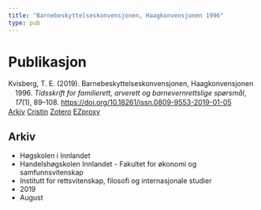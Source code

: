 ```yaml
---
title: "Barnebeskyttelseskonvensjonen, Haagkonvensjonen 1996"
type: pub
---
```

<h1>Publikasjon</h1>
<article id="csl-bib-container-UU85IANA" class="csl-bib-container">
  <div class="csl-bib-body" style="line-height: 1.35; padding-left: 1em; text-indent:-1em;">
  <div class="csl-entry">Kvisberg, T. E. (2019). Barnebeskyttelseskonvensjonen, Haagkonvensjonen 1996. <i>Tidsskrift for familierett, arverett og barnevernrettslige sp&#xF8;rsm&#xE5;l</i>, <i>17</i>(1), 89&#x2013;108. <a href="https://doi.org/10.18261/issn.0809-9553-2019-01-05">https://doi.org/10.18261/issn.0809-9553-2019-01-05</a></div>
</div>
  <div class="csl-bib-buttons">
    <a href="#taxonomy-article-UU85IANA" class="csl-bib-button">Arkiv</a>
    <a href="https://app.cristin.no/results/show.jsf?id=1718479" alt="Cristin URL" class="csl-bib-button">Cristin</a>
    <a href="http://zotero.org/groups/5022929/items/UU85IANA" alt="Zotero URL" class="csl-bib-button">Zotero</a>
    <a href="http://ezproxy.inn.no/login?url=https://doi.org/10.18261/issn.0809-9553-2019-01-05" class="csl-bib-button">EZproxy</a>
  </div>
  <div id="csl-bib-meta-container-UU85IANA"></div>
</article>
<div id="csl-bib-meta-UU85IANA" class="csl-bib-meta">
  <article id="taxonomy-article-UU85IANA" class="taxonomy-article">
    <h1>Arkiv</h1>
    <ul>
      <li>Høgskolen i Innlandet</li>
      <li>Handelshøgskolen Innlandet - Fakultet for økonomi og samfunnsvitenskap</li>
      <li>Institutt for rettsvitenskap, filosofi og internasjonale studier</li>
      <li>2019</li>
      <li>August</li>
    </ul>
  </article>
</div>

